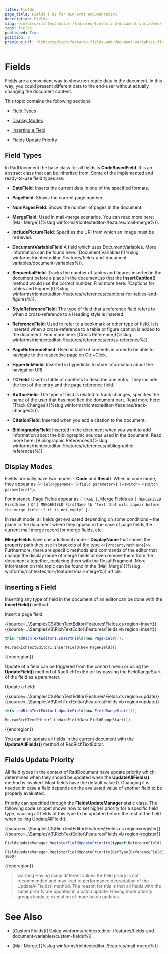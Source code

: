 ```yaml
---
title: Fields
page_title: Fields | UI for WinForms Documentation
description: Fields
slug: winforms/richtexteditor-/features/fields-and-document-variables/fields
tags: fields
published: True
position: 0
previous_url: richtexteditor-features-fields-and-document-variables-fields
---
```


# Fields

Fields are a convenient way to show non-static data in the document. In this way, you could present different data to the end-user without actually changing the document content.
    
This topic contains the following sections:

* [Field Types](#field-types)

* [Display Modes](#display-modes)

* [Inserting a Field](#inserting-a-field)

* [Fields Update Priority](#fields-update-priority)

## Field Types

In RadDocument the base class for all fields is __CodeBasedField__. It is an abstract class that can be inherited from. Some of the implemented and ready-to-use field types are:
        

* __DateField__: Inserts the current date in one of the specified formats.
            

* __PageField__: Shows the current page number.
            

* __NumPagesField__: Shows the number of pages in the document.
            

* __MergeField__: Used in mail-merge scenarios. You can read more here: [Mail Merge]({%slug winforms/richtexteditor-/features/mail-merge%}).
            

* __IncludePictureField__: Specifies the URI from which an image must be retrieved.
            

* __DocumentVariableField__ А field which uses DocumentVariables. More information can be found here: [Document Variables]({%slug winforms/richtexteditor-/features/fields-and-document-variables/document-variables%}).
            

* __SequentialField__: Tracks the number of tables and figures inserted in the document before a place in the document,so that the __InsertCaption()__ method would use the correct number. Find more here: [Captions for tables and Figures]({%slug winforms/richtexteditor-/features/references/captions-for-tables-and-figures%}).
            

* __StyleReferenceField__: The type of field that a reference field refers to when a cross-reference to a Heading style is inserted.
            

* __ReferenceField__: Used to refer to a bookmark or other type of field. It is inserted when a cross-reference to a table or figure caption is added to the document. Find more here: [Cross Reference]({%slug winforms/richtexteditor-/features/references/cross-reference%}).
            

* __PageReferenceField__: Used in table of contents in order to be able to navigate to the respective page on Ctrl+Click.
            

* __HyperlinkField__: Inserted in hyperlinks to store information about the navigation URI.
            

* __TCField__: Used in table of contents to describe one entry. They include the text of the entry and the page reference field.
            

* __AuthorField__: The type of field is related to track changes, specifies the name of the user that has modified the document part. Read more here: [Track Changes]({%slug winforms/richtexteditor-/features/track-changes%}).
            

* __CitationField__: Inserted when you add a citation to the document.
            

* __BibliographyField__: Inserted in the document when you want to add information about the bibliographic sources used in the document. Read more here: [Bibliographic References]({%slug winforms/richtexteditor-/features/references/bibliographic-references%}).
            
## Display Modes

Fields normally have two modes – __Code__ and __Result__. When in code mode, they appear as `{<FieldTypeName> [<field parameter>] [<switch> <switch parameter>]*}`.
        
For instance, Page Fields appear as `{ PAGE }`, Merge Fields as `{ MERGEFIELD FirstName }`
or `{ MERGEFIELD FirstName \b "text that will appear before the merge field if it is not empty" }`.
        
In result mode, all fields get evaluated depending on some conditions – the place in the document where they appear in the case of page fields,the current mail merge record for merge fields, etc.
        

__MergeFields__ have one additional mode – __DisplayName__ that shows the property path they use in brackets of the type `<<[PropertyPathHere]>>`. Furthermore, there are specific methods and commands of the editor that change the display mode of merge fields or even remove them from the document altogether, replacing them with the ResultFragment. More information on this topic can be found in the [Mail Merge]({%slug winforms/richtexteditor-/features/mail-merge%}) article.
        
## Inserting a Field

Inserting any type of field in the document of an editor can be done with the __InsertField()__ method.

Insert a page field:

{{source=..\SamplesCS\RichTextEditor\Features\Fields.cs region=insert}} 
{{source=..\SamplesVB\RichTextEditor\Features\Fields.vb region=insert}} 

````C#
this.radRichTextEditor1.InsertField(new PageField());

````
````VB.NET
Me.radRichTextEditor1.InsertField(New PageField())

````

{{endregion}} 

Update of a field can be triggered from the context menu or using the __UpdateField()__ method of RadRichTextEditor by passing the FieldRangeStart of the field as a parameter.
        

Update a field:

{{source=..\SamplesCS\RichTextEditor\Features\Fields.cs region=update}} 
{{source=..\SamplesVB\RichTextEditor\Features\Fields.vb region=update}} 

````C#
this.radRichTextEditor1.UpdateField(new FieldRangeStart());

````
````VB.NET
Me.radRichTextEditor1.UpdateField(New FieldRangeStart())

````

{{endregion}} 


You can also update all fields in the current document with the __UpdateAllFields()__ method of RadRichTextEditor.
        
## Fields Update Priority

All field types in the context of RadDocument have update priority which determines when they should be updated when the  __UpdateAllFields()__ method is invoked. Most fields have the default value 0. Changing it is needed in case a field depends on the evaluated value of another field to be properly evaluated.
        

Priority can specified through the __FieldsUpdateManager__ static class. The following code snippet shows how to set higher priority for a specific field type, causing all fields of this type to be updated before the rest of the field when calling UpdateAllField():


{{source=..\SamplesCS\RichTextEditor\Features\Fields.cs region=register}} 
{{source=..\SamplesVB\RichTextEditor\Features\Fields.vb region=register}} 

````C#
FieldsUpdateManager.RegisterFieldUpdatePriority(typeof(ReferenceField), 1000);

````
````VB.NET
FieldsUpdateManager.RegisterFieldUpdatePriority(GetType(ReferenceField), 1000)

````

{{endregion}} 

>warning Having many different values for field priory is not recommended and may lead to performance degradation of the UpdateAllFields() method. The reason for this is that all fields with the same priority are updated in a batch update. Having more priority groups leads to execution of more batch updates.
>

# See Also

 * [Custom Fields]({%slug winforms/richtexteditor-/features/fields-and-document-variables/custom-fields%})

 * [Mail Merge]({%slug winforms/richtexteditor-/features/mail-merge%})
